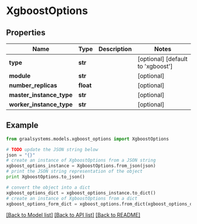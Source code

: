 # XgboostOptions


## Properties

Name | Type | Description | Notes
------------ | ------------- | ------------- | -------------
**type** | **str** |  | [optional] [default to 'xgboost']
**module** | **str** |  | [optional] 
**number_replicas** | **float** |  | [optional] 
**master_instance_type** | **str** |  | [optional] 
**worker_instance_type** | **str** |  | [optional] 

## Example

```python
from graalsystems.models.xgboost_options import XgboostOptions

# TODO update the JSON string below
json = "{}"
# create an instance of XgboostOptions from a JSON string
xgboost_options_instance = XgboostOptions.from_json(json)
# print the JSON string representation of the object
print XgboostOptions.to_json()

# convert the object into a dict
xgboost_options_dict = xgboost_options_instance.to_dict()
# create an instance of XgboostOptions from a dict
xgboost_options_form_dict = xgboost_options.from_dict(xgboost_options_dict)
```
[[Back to Model list]](../README.md#documentation-for-models) [[Back to API list]](../README.md#documentation-for-api-endpoints) [[Back to README]](../README.md)


